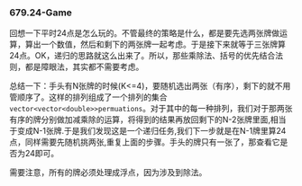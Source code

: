 ### 679.24-Game

回想一下平时24点是怎么玩的。不管最终的策略是什么，都是要先选两张牌做运算，算出一个数值，然后和剩下的两张牌一起考虑。于是接下来就等于三张牌算24点。OK，递归的思路就这么出来了。所以，那些乘除法、括号的优先结合法则，都是障眼法，其实都不需要考虑。

总结一下：手头有N张牌的时候(K<=4)，要随机选出两张（有序），剩下的就不用管顺序了。这样的排列组成了一个排列的集合```vector<vector<double>>permuations```。对于其中的每一种排列，我们对于那两张有序的牌分别做加减乘除的运算，将得到的结果再放回剩下的N-2张牌里面,相当于变成N-1张牌.于是我们发现这是一个递归任务,我们下一步就是在N-1牌里算24点，同样需要先随机挑两张,重复上面的步骤。手头的牌只有一张了，那查看它是否为24即可。

需要注意，所有的牌必须处理成浮点，因为涉及到除法。
